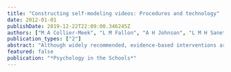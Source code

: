 ```yaml
---
title: "Constructing self‐modeling videos: Procedures and technology"
date: 2012-01-01
publishDate: 2019-12-22T22:09:00.346245Z
authors: ["M A Collier‐Meek", "L M Fallon", "A H Johnson", "L M H Sanetti", "M A DelCampo"]
publication_types: ["2"]
abstract: "Although widely recommended, evidence‐based interventions are not regularly utilized by school practitioners. Video self‐modeling is an effective and efficient evidence‐based intervention for a variety of student problem behaviors. However, like many other evidence …"
featured: false
publication: "*Psychology in the Schools*"
---
```


